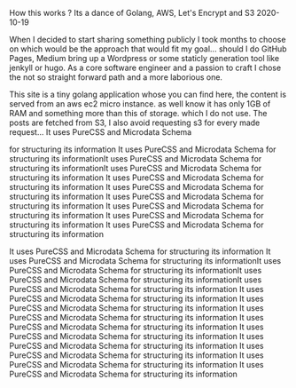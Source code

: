 How this works ?
Its a dance of Golang, AWS, Let's Encrypt and S3
2020-10-19

When I decided to start sharing something publicly I took months to choose on which would be
the
approach that would fit my goal... should I do GitHub Pages, Medium bring up a Wordpress or
some staticly
generation tool like jenkyll or hugo. As a core software engineer and a passion to craft I
chose the
not so straight forward path and a more laborious one.

This site is a tiny golang application whose you can find here, the content is served from
an aws ec2 micro instance. as well know it has only 1GB of
RAM and something more than this of storage. which I do not use. The posts are fetched from
S3, I also avoid requesting
s3 for every made request... It uses PureCSS and Microdata Schema

for structuring its information
It uses PureCSS and Microdata Schema for structuring its informationIt uses PureCSS and
Microdata Schema for structuring its informationIt uses PureCSS and Microdata Schema for
structuring its information
It uses PureCSS and Microdata Schema for structuring its information
It uses PureCSS and Microdata Schema for structuring its information
It uses PureCSS and Microdata Schema for structuring its information
It uses PureCSS and Microdata Schema for structuring its information
It uses PureCSS and Microdata Schema for structuring its information
It uses PureCSS and Microdata Schema for structuring its information

It uses PureCSS and Microdata Schema for structuring its information
It uses PureCSS and Microdata Schema for structuring its informationIt uses PureCSS and
Microdata Schema for structuring its informationIt uses PureCSS and Microdata Schema for
structuring its informationIt uses PureCSS and Microdata Schema for structuring its
information
It uses PureCSS and Microdata Schema for structuring its information
It uses PureCSS and Microdata Schema for structuring its information
It uses PureCSS and Microdata Schema for structuring its information
It uses PureCSS and Microdata Schema for structuring its information
It uses PureCSS and Microdata Schema for structuring its information
It uses PureCSS and Microdata Schema for structuring its information
It uses PureCSS and Microdata Schema for structuring its information
It uses PureCSS and Microdata Schema for structuring its information
It uses PureCSS and Microdata Schema for structuring its information
